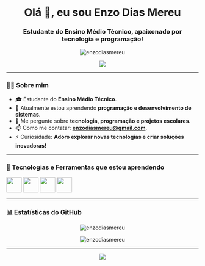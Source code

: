 <h1 align="center">Olá 👋, eu sou Enzo Dias Mereu</h1>
<h3 align="center">Estudante do Ensino Médio Técnico, apaixonado por tecnologia e programação!</h3>

<p align="center">
  <img src="https://komarev.com/ghpvc/?username=enzodiasmereu&label=Profile%20views&color=0e75b6&style=flat" alt="enzodiasmereu" />
</p>

<p align="center">
  <a href="mailto:enzodiasmereu@gmail.com">
    <img src="https://img.shields.io/badge/-Email-%23333?style=for-the-badge&logo=gmail&logoColor=white" />
  </a>
</p>

---

### 👨‍💻 Sobre mim

- 🎓 Estudante do **Ensino Médio Técnico**.
- 🌱 Atualmente estou aprendendo **programação e desenvolvimento de sistemas**.
- 💬 Me pergunte sobre **tecnologia, programação e projetos escolares**.
- 📫 Como me contatar: **enzodiasmereu@gmail.com**.
- ⚡ Curiosidade: **Adoro explorar novas tecnologias e criar soluções inovadoras!**

---

### 🚀 Tecnologias e Ferramentas que estou aprendendo

<p align="left">
  <img src="https://cdn.jsdelivr.net/gh/devicons/devicon/icons/javascript/javascript-original.svg" width="40" height="40" />
  <img src="https://cdn.jsdelivr.net/gh/devicons/devicon/icons/html5/html5-original.svg" width="40" height="40" />
  <img src="https://cdn.jsdelivr.net/gh/devicons/devicon/icons/css3/css3-original.svg" width="40" height="40" />
  <img src="https://cdn.jsdelivr.net/gh/devicons/devicon/icons/python/python-original.svg" width="40" height="40" />
  <!-- Adicione mais conforme for aprendendo! -->
</p>

---

### 📊 Estatísticas do GitHub

<p align="center">
  <img src="https://github-readme-stats.vercel.app/api?username=enzodiasmereu&show_icons=true&locale=pt-br" alt="enzodiasmereu" />
</p>

<p align="center">
  <img src="https://github-readme-streak-stats.herokuapp.com/?user=enzodiasmereu&" alt="enzodiasmereu" />
</p>

---

<p align="center">
  <img src="https://github-profile-trophy.vercel.app/?username=enzodiasmereu&theme=onedark" />
</p>
